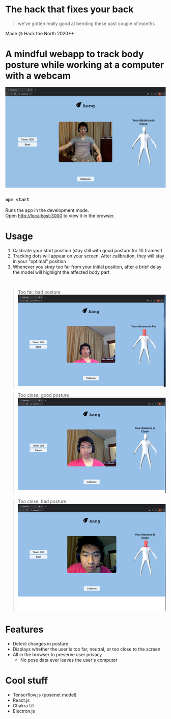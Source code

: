 # The hack that fixes your back

> we've gotten really good at bending these past couple of months 

Made @ Hack the North 2020++

# A mindful webapp to track body posture while working at a computer with a webcam

![cool pic](./src/res/myman.png)

### `npm start`

Runs the app in the development mode.\
Open [http://localhost:3000](http://localhost:3000) to view it in the browser.

# Usage

1. Calibrate your start position (stay still with good posture for 10 frames!)
2. Tracking dots will appear on your screen. After calibration, they will stay in your "optimal" position
3. Whenever you stray too far from your initial position, after a brief delay the model will highlight the affected body part

<br>

> Too far, bad posture
![Far, bad posture](./src/res/farbadposture.png)


> Too close, good posture
![close, good posture](./src/res/closegoodposture.png)

>Too close, bad posture
![close, bad posture](./src/res/closebadposture.png)


# Features

- Detect changes in posture
- Displays whether the user is too far, neutral, or too close to the screen
- All in the browser to preserve user privacy
  - No pose data ever leaves the user's computer

# Cool stuff

- Tensorflow.js (posenet model)
- React.js
- Chakra UI
- Electron.js
